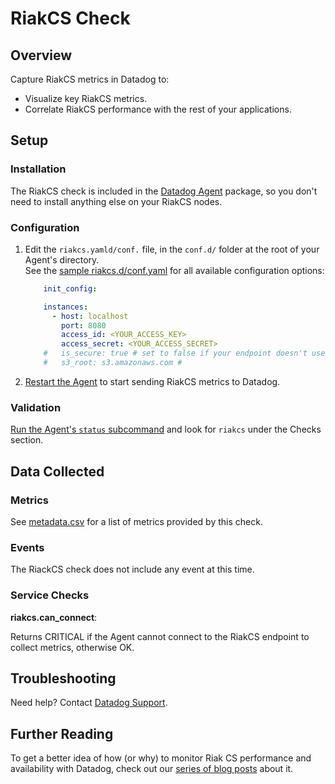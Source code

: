 # RiakCS Check

## Overview

Capture RiakCS metrics in Datadog to:

* Visualize key RiakCS metrics.
* Correlate RiakCS performance with the rest of your applications.

## Setup
### Installation

The RiakCS check is included in the [Datadog Agent][1] package, so you don't need to install anything else on your RiakCS nodes.

### Configuration

1. Edit the `riakcs.yamld/conf.` file, in the `conf.d/` folder at the root of your Agent's directory.  
    See the [sample riakcs.d/conf.yaml][2] for all available configuration options:

    ```yaml
        init_config:

        instances:
          - host: localhost
            port: 8080
            access_id: <YOUR_ACCESS_KEY>
            access_secret: <YOUR_ACCESS_SECRET>
        #   is_secure: true # set to false if your endpoint doesn't use SSL
        #   s3_root: s3.amazonaws.com #
    ```

2. [Restart the Agent][3] to start sending RiakCS metrics to Datadog.

### Validation

[Run the Agent's `status` subcommand][4] and look for `riakcs` under the Checks section.

## Data Collected
### Metrics

See [metadata.csv][5] for a list of metrics provided by this check.

### Events
The RiackCS check does not include any event at this time.

### Service Checks

**riakcs.can_connect**:

Returns CRITICAL if the Agent cannot connect to the RiakCS endpoint to collect metrics, otherwise OK.

## Troubleshooting
Need help? Contact [Datadog Support][6].

## Further Reading
To get a better idea of how (or why) to monitor Riak CS performance and availability with Datadog, check out our [series of blog posts][7] about it.


[1]: https://app.datadoghq.com/account/settings#agent
[2]: https://github.com/DataDog/integrations-core/blob/master/riakcs/conf.yaml.example
[3]: https://docs.datadoghq.com/agent/faq/agent-commands/#start-stop-restart-the-agent
[4]: https://docs.datadoghq.com/agent/faq/agent-commands/#agent-status-and-information
[5]: https://github.com/DataDog/integrations-core/blob/master/riakcs/metadata.csv
[6]: http://docs.datadoghq.com/help/
[7]: https://www.datadoghq.com/blog/monitor-riak-cs-performance-and-availability/
